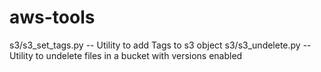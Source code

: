 # aws-tools

s3/s3_set_tags.py -- Utility to add Tags to s3 object
s3/s3_undelete.py -- Utility to undelete files in a bucket with versions enabled 
